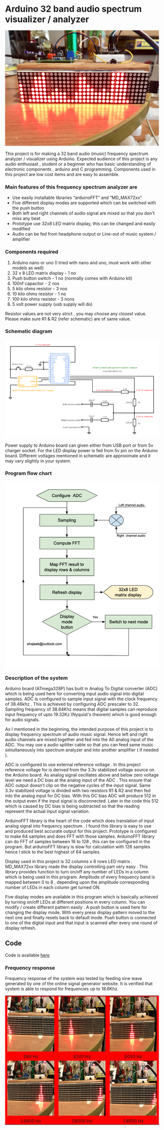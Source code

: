 

# Arduino 32 band audio spectrum visualizer / analyzer

![Main Image](images/Main_photo.jpg)

This project is for making a 32 band audio (music) frequency spectrum analyzer / visualizer using Arduino.  Expected audience of this project is any audio enthusiast ,  student or a beginner who has basic understanding of electronic components , arduino and C programming. Components used in this project are low cost items  and are easy  to assemble.

### Main features of this frequency spectrum analyzer are

- Use easily installable libraries “arduinoFFT” and “MD_MAX72xx” 
- Five different display modes are supported which can be switched with the push button
- Both left and right channels of audio signal are mixed so that you don't miss any beat
- Prototype use  32x8 LED matrix display, this can be changed and easily modified
- Audio can be fed from headphone output or Line-out of music system / amplifier

### Components required

1. Arduino nano or uno  (I tried with nano  and uno, must work with other models as well)
2. 32 x 8 LED matrix display - 1 no
3. Push button switch - 1 no (normally comes with Arduino kit)
4. 100nf capacitor - 2 nos
5. 5 kilo ohms resistor -  3 nos 
6. 10 kilo ohms resistor - 1 no
7. 100 kilo ohms resistor - 3 nons
8. 5 volt power supply (usb supply will do)

Resistor values are not very strict , you may choose any closest value. Please make sure R1 & R2 (refer schematic) are of same value.

### Schematic diagram

<p align="center">
<img alt="Schematic Diagram" src="images/Arduino%20spectrum%20analyzer%20-%20schematic.png">
</p>
                           
Power supply to Arduino board can given either from USB port or from 5v charger socket.  For the LED display power is fed from 5v pin on the Arduino board. Different voltages mentioned in schematic are approximate and it may vary slightly in your system. 

### Program flow chart


<p align="center">
  <img  src="images/Arduino%20spectrum%20analyzer%20-%20flow%20chart_minimum.png">
</p>


### Description of the system

Arduino board (ATmega328P) has built in Analog To Digital converter (ADC)  which is being used here for converting input audio signal into digital samples. ADC is configured to sample input signal  with  the  clock frequency of 38.46khz .  This is achieved by configuring ADC prescaler to 32. Sampling frequency of 38.64Khz means that digital samples can reproduce  input frequency of upto 19.32Kz (Nyquist's theorem) which is good enough for audio signals.

As I mentioned in the beginning, the intended purpose of this project is to display frequency spectrum of audio music signal. Hence left and right audio channels are mixed together and fed into the A0 analog input of the ADC. You may use a audio splitter cable so that you can feed same music simultaneously  into spectrum analyzer and into another amplifier ( if needed ).

ADC is configured to use external reference voltage . In this project reference voltage for  is derived from the 3.3v stabilized voltage source on the Arduino board. As analog signal oscillates above and below  zero voltage level  we need a DC  bias at the analog input of the ADC .  This ensure that ADC output doesn’t clip on the negative cycles of the input signal.  Same 3.3v stabilized voltage is divided with two resistors R1 & R2 and then fed into the analog input for DC bias. With this DC bias ADC will  produce 512  in the output even if the input signal is disconnected. Later in the code this 512  which is caused by DC bias is being subtracted so that the reading represent the actual input signal variation.


ArduinoFFT library is the heart of the code which does translation of input analog signal into frequency  spectrum . I found this library is easy to use and produced best accurate output for this project. Prototype is configured to make 64 samples and does FFT with those samples. ArduinoFFT library can do FFT of samples between 16 to 128 , this can be configured in the program.  But arduinoFFT library is slow for calculation with 128 samples hence I stick to the  best highest of  64 samples.  

Display used in this project  is 32 columns  x 8 rows  LED matrix . MD_MAX72xx library made the display controlling part very easy . This library provides function to turn on/off any number of LEDs in a column which is being used in this program.  Amplitude of every frequency band is mapped between 0 to 8 ,   depending upon the amplitude corresponding number of LEDs in each column get turned ON.  

Five display modes are available in this program which is basically achieved by turning on/off LEDs at different positions in every column.  You can modify / create different pattern easily . A push button is used here for changing the display mode.  With every press display pattern moved to the next one and finally resets back to default mode.  Push button is connected to one of the digital input and that input is scanned after every one round of display refresh. 

## Code

Code is available [here](Code/Arduino-32band-audio-spectrum-visualizer-analyzer.ino)

### Frequency response   

Frequency response of the system was tested by feeding sine wave generated by  one of the online signal generator  website. It is verified that system is able to respond for frequencies up to 18.6Khz.


<p align="center">

<table style="background-color:red">

<tr align="center">
<td> <img  width="250" height="180" src="images/Freq_response@280Hz.jpg"> </td>
<td> <img  aligh="right" width="250" height="180" src="images/Freq_response@4200Hz.jpg"> </td>
<td> <img  width="250" height="180" src="images/Freq_response@9000Hz.jpg"> </td>
</tr>

<tr  align="center">
<td>280 Hz</td>
<td>4200 Hz</td>
<td>9000 Hz</td>
</tr>

<tr align="center">
<td> <img  width="250" height="180" src="images/Freq_response@14400Hz.jpg"> </td>
<td> <img  aligh="right" width="250" height="180" src="images/Freq_response@18000Hz.jpg"> </td>
<td> <img  width="250" height="180" src="images/Freq_response@18600Hz.jpg"> </td>
</tr>

<tr  align="center">
<td>14400 Hz</td>
<td>18000 Hz</td>
<td>18600 Hz</td>
</tr>

</table>

</p>

